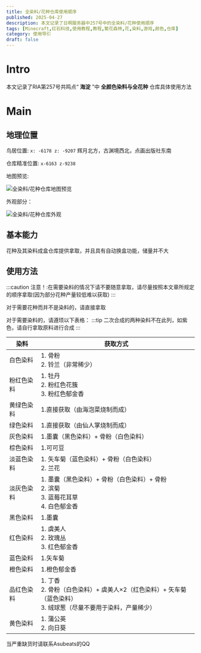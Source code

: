```yaml
---
title: 全染料/花种仓库使用顺序
published: 2025-04-27
description: 本文记录了日啊服务器中257号中的全染料/花种使用顺序
tags: [Minecraft,红石科技,使用教程,教程,繁花森林,花,染料,游戏,颜色,仓库]
category: 使用导引
draft: false
---
```


# Intro
本文记录了RIA第257号共鸣点“ **海淀** ”中 **全颜色染料与全花种** 仓库具体使用方法

# Main
## 地理位置
鸟居位置: `x: -6178 z: -9207` 辉月北方，古渊境西北，点画出版社东南

仓库精准位置: `x-6163 z-9238` 

地图预览:

<img src="https://i0.hdslb.com/bfs/article/c7ff67ff56190a1faf1d52bf0d064d13452972510.png" referrerpolicy="no-referrer" alt="全染料/花种仓库地图预览">

外观部分：

<img src="https://i0.hdslb.com/bfs/article/165d9aef97be6df46d2b482b603454fe452972510.png" referrerpolicy="no-referrer" alt="全染料/花种仓库外观">

## 基本能力
花种及其染料成盒仓库提供拿取，并且具有自动换盒功能，储量并不大

## 使用方法
:::caution
注意！:在需要染料的情况下请不要随意拿取，请尽量按照本文章所规定的顺序拿取(因为部分花种产量较低难以获取)
:::

对于需要花种而并不是染料的，请直接拿取

对于需要染料的，请遵顼以下表格：
:::tip
二次合成的两种染料不在此列，如紫色，请自行拿取原料进行合成
:::

| 染料            | 获取方式 |
|-----------------|---------|
| 白色染料        | 1. 骨粉<br>2. 铃兰（非常稀少） |
| 粉红色染料      | 1. 牡丹<br>2. 粉红色花簇<br>3. 粉红色郁金香 |
| 黄绿色染料      | 1.直接获取（由海泡菜烧制而成） |
| 绿色染料        | 1.直接获取（由仙人掌烧制而成） |
| 灰色染料        | 1.墨囊（黑色染料）+ 骨粉（白色染料） |
| 棕色染料        | 1.可可豆 |
| 淡蓝色染料      | 1. 矢车菊（蓝色染料）+ 骨粉（白色染料）<br>2. 兰花 |
| 淡灰色染料      | 1. 墨囊（黑色染料）+ 骨粉（白色染料）+ 骨粉<br>2. 滨菊<br>3. 蓝莓花耳草<br>4. 白色郁金香 |
| 黑色染料        | 1.墨囊 |
| 红色染料        | 1. 虞美人<br>2. 玫瑰丛<br>3. 红色郁金香 |
| 蓝色染料        | 1.矢车菊 |
| 橙色染料        | 1.橙色郁金香 |
| 品红色染料      | 1. 丁香<br>2. 骨粉（白色染料）+ 虞美人×2（红色染料）+ 矢车菊（蓝色染料）<br>3. 绒球葱（尽量不要用于染料，产量稀少） |
| 黄色染料        | 1. 蒲公英<br>2. 向日葵 |

当严重缺货时请联系Asubeats的QQ